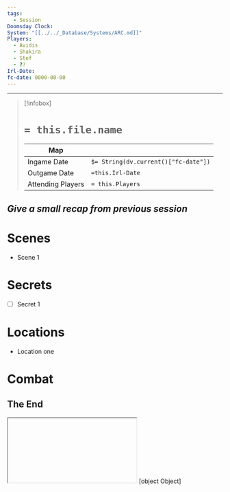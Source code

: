 ```yaml
---
tags:
  - Session
Doomsday Clock: 
System: "[[../../_Database/Systems/ARC.md]]"
Players:
  - Avidis
  - Shakira
  - Stef
  - ??
Irl-Date: 
fc-date: 0000-00-00
---
```

---
> [!infobox]
> # `= this.file.name`
> | Map |  |
> | ---- | ---- |
> | Ingame Date | `$= String(dv.current()["fc-date"])`|
> | Outgame Date| `=this.Irl-Date`|
> |Attending Players| `= this.Players`|

*Give a small recap from previous session*
- 
# Scenes

- Scene 1

# Secrets

- [ ] Secret 1

# Locations

- Location one

# Combat

## **The End**

<iframe scr="https://5e.tools/dmscreen.html" title="5e tools"></iframe>
[object Object]